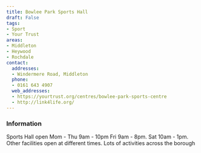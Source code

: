 ```yaml
---
title: Bowlee Park Sports Hall
draft: False
tags:
- Sport
- Your Trust
areas:
- Middleton
- Heywood
- Rochdale
contact:
  addresses:
  - Windermere Road, Middleton
  phone:
  - 0161 643 4907
  web_addresses:
  - https://yourtrust.org/centres/bowlee-park-sports-centre
  - http://link4life.org/
---
```


### Information
Sports Hall open Mom - Thu 9am - 10pm
Fri 9am - 8pm.  Sat 10am - 1pm.
Other facilities open at different times.
Lots of activities across the borough

